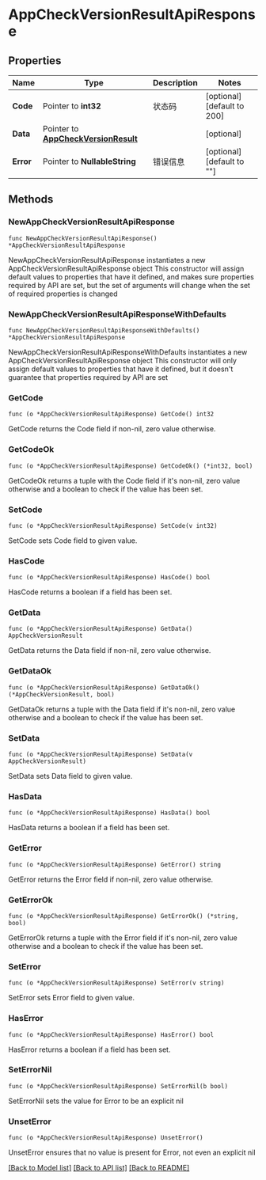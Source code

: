 # AppCheckVersionResultApiResponse

## Properties

Name | Type | Description | Notes
------------ | ------------- | ------------- | -------------
**Code** | Pointer to **int32** | 状态码 | [optional] [default to 200]
**Data** | Pointer to [**AppCheckVersionResult**](AppCheckVersionResult.md) |  | [optional] 
**Error** | Pointer to **NullableString** | 错误信息 | [optional] [default to ""]

## Methods

### NewAppCheckVersionResultApiResponse

`func NewAppCheckVersionResultApiResponse() *AppCheckVersionResultApiResponse`

NewAppCheckVersionResultApiResponse instantiates a new AppCheckVersionResultApiResponse object
This constructor will assign default values to properties that have it defined,
and makes sure properties required by API are set, but the set of arguments
will change when the set of required properties is changed

### NewAppCheckVersionResultApiResponseWithDefaults

`func NewAppCheckVersionResultApiResponseWithDefaults() *AppCheckVersionResultApiResponse`

NewAppCheckVersionResultApiResponseWithDefaults instantiates a new AppCheckVersionResultApiResponse object
This constructor will only assign default values to properties that have it defined,
but it doesn't guarantee that properties required by API are set

### GetCode

`func (o *AppCheckVersionResultApiResponse) GetCode() int32`

GetCode returns the Code field if non-nil, zero value otherwise.

### GetCodeOk

`func (o *AppCheckVersionResultApiResponse) GetCodeOk() (*int32, bool)`

GetCodeOk returns a tuple with the Code field if it's non-nil, zero value otherwise
and a boolean to check if the value has been set.

### SetCode

`func (o *AppCheckVersionResultApiResponse) SetCode(v int32)`

SetCode sets Code field to given value.

### HasCode

`func (o *AppCheckVersionResultApiResponse) HasCode() bool`

HasCode returns a boolean if a field has been set.

### GetData

`func (o *AppCheckVersionResultApiResponse) GetData() AppCheckVersionResult`

GetData returns the Data field if non-nil, zero value otherwise.

### GetDataOk

`func (o *AppCheckVersionResultApiResponse) GetDataOk() (*AppCheckVersionResult, bool)`

GetDataOk returns a tuple with the Data field if it's non-nil, zero value otherwise
and a boolean to check if the value has been set.

### SetData

`func (o *AppCheckVersionResultApiResponse) SetData(v AppCheckVersionResult)`

SetData sets Data field to given value.

### HasData

`func (o *AppCheckVersionResultApiResponse) HasData() bool`

HasData returns a boolean if a field has been set.

### GetError

`func (o *AppCheckVersionResultApiResponse) GetError() string`

GetError returns the Error field if non-nil, zero value otherwise.

### GetErrorOk

`func (o *AppCheckVersionResultApiResponse) GetErrorOk() (*string, bool)`

GetErrorOk returns a tuple with the Error field if it's non-nil, zero value otherwise
and a boolean to check if the value has been set.

### SetError

`func (o *AppCheckVersionResultApiResponse) SetError(v string)`

SetError sets Error field to given value.

### HasError

`func (o *AppCheckVersionResultApiResponse) HasError() bool`

HasError returns a boolean if a field has been set.

### SetErrorNil

`func (o *AppCheckVersionResultApiResponse) SetErrorNil(b bool)`

 SetErrorNil sets the value for Error to be an explicit nil

### UnsetError
`func (o *AppCheckVersionResultApiResponse) UnsetError()`

UnsetError ensures that no value is present for Error, not even an explicit nil

[[Back to Model list]](../README.md#documentation-for-models) [[Back to API list]](../README.md#documentation-for-api-endpoints) [[Back to README]](../README.md)


